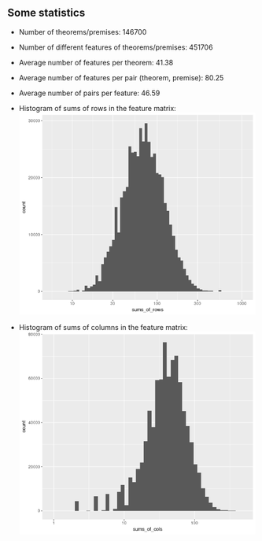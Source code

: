 ## Some statistics

* Number of theorems/premises:  146700
* Number of different features of theorems/premises: 451706
* Average number of features per theorem: 41.38
* Average number of features per pair (theorem, premise): 80.25
* Average number of pairs per feature: 46.59

* Histogram of sums of rows in the feature matrix:
![Sums of rows in feature matrix](sums_of_rows.png)

* Histogram of sums of columns in the feature matrix:
![Sums of columns in feature matrix](sums_of_cols.png)

